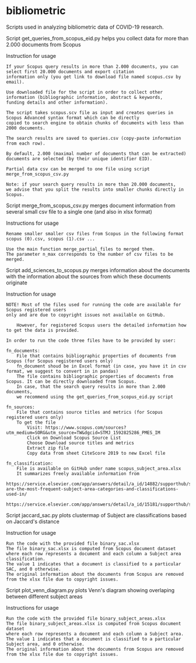 # bibliometric
Scripts used in analyzing bibliometric data of COVID-19 research.

Script get_queries_from_scopus_eid.py helps you collect data for more than 2.000 documents from Scopus

Instruction for usage
    
    If your Scopus query results in more than 2.000 documents, you can select first 20.000 documents and export citation 
    information only (you get link to download file named scopus.csv by email).
    
    Use downloaded file for the script in order to collect other information (bibliographic information, abstract & keywords, 
    funding details and other information).
    
    The script takes scopus.scv file as input and creates queries in Scopus Advanced syntax format which can be directly
    copied to search engine to obtain chunks of documents with less than 2000 documents.
    
    The search results are saved to queries.csv (copy-paste information from each row).
    
    By default, 2.000 (maximal number of documents that can be extracted)
    documents are selected (by their unique identifier EID).
    
    Partial data csv can be merged to one file using script merge_from_scopus_csv.py
    
    Note: if your search query results in more than 20.000 documents, 
    we advise that you split the results into smaller chunks directly in Scopus.
	
Script merge_from_scopus_csv.py
merges document information from several small csv file to a single one (and also in xlsx format)

Instructions for usage
	
	Rename smaller smaller csv files from Scopus in the following format
	scopus (0).csv, scopus (1).csv ...
	
	Use the main function merge_partial_files to merged them. 
	The parameter n_max corresponds to the number of csv files to be merged.

	
Script add_sciences_to_scopus.py
merges information about the documents with the information about the sources from which these documents originate

Instruction for usage
	
	NOTE! Most of the files used for running the code are available for Scopus registered users
	only and are due to copyright issues not available on GitHub.
    
    	However, for registered Scopus users the detailed information how to get the data is provided.
	
	In order to run the code three files have to be provided by user:
	
	fn_documents: 
		File that contains bibliographic properties of documents from Scopus (for Scopus registered users only)
		fn_document shoud be in Excel format (in case, you have it in csv format, we suggest to convert in in pandas)
		The file contains bibliographic properties of documents from Scopus. It can be directly downloaded from Scopus.
		In case, that the search query results in more than 2.000 documents, 
		we recommend using the get_queries_from_scopus_eid.py script
	
	fn_sources: 
		File that contains source titles and metrics (for Scopus registered users only)
		To get the file
			Visit: https://www.scopus.com/sources?utm_medium=SORG&utm_source=TW&dgcid=STMJ_1592825286_PMES_IM
			Click on Download Scopus Source List
			Choose Download source titles and metrics
			Extract zip file
			Copy data from sheet CiteScore 2019 to new Excel file
	
	fn_classification:
		File is available on GitHub under name scopus_subject_area.xlsx
		It summarizes freely available information from
			https://service.elsevier.com/app/answers/detail/a_id/14882/supporthub/scopus/~/what-are-the-most-frequent-subject-area-categories-and-classifications-used-in/
			https://service.elsevier.com/app/answers/detail/a_id/15181/supporthub/scopus/
			
Script jaccard_sac.py plots clustermap of Subject are classifications based on Jaccard's distance

Instruction for usage
		
	Run the code with the provided file binary_sac.xlsx
	The file binary_sac.xlsx is computed from Scopus document dataset 
	where each row represents a document and each column a Subject area classification.
	The value 1 indicates that a document is classified to a particular SAC, and 0 otherwise.
	The original information about the documents from Scopus are removed from the xlsx file due to copyright issues.
		
		
Script plot_venn_diagram.py
plots Venn's diagram showing overlaping between different subject areas

Instructions for usage
	
	Run the code with the provided file binary_subject_areas.xlsx
	The file binary_subject_areas.xlsx is computed from Scopus document dataset 
	where each row represents a document and each column a Subject area.
	The value 1 indicates that a document is classified to a particular Subject area, and 0 otherwise.
	The original information about the documents from Scopus are removed from the xlsx file due to copyright issues.
